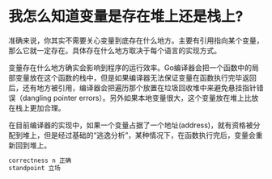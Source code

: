 # 我怎么知道变量是存在堆上还是栈上?

准确来说，你其实不需要关心变量到底存在什么地方。主要有引用指向某个变量，那么它就一定存在。具体存在什么地方取决于每个语言的实现方式。

变量存在什么地方确实会影响到程序的运行效率。Go编译器会把一个函数中的局部变量放在这个函数的栈中，但是如果编译器无法保证变量在函数执行完毕返回后，还有地方被引用，编译器会把遍历那个放置在垃圾回收堆中来避免悬挂指针错误（dangling pointer errors）。另外如果本地变量很大，这个变量放在堆上比放在栈上更加合理。

在目前编译器的实现中，如果一个变量占据了一个地址(address)，就有资格被分配到堆上，但是经过基础的“逃逸分析”，某种情况下，在函数执行完后，变量会重新回到堆上。

```go
correctness n 正确
standpoint 立场
```

